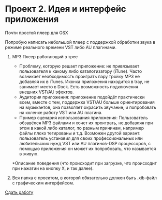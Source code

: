 Проект 2. Идея и интерфейс приложения
=============

Почти простой плеер для OSX 

Попробую написать небольшой плеер с поддержкой обработки звука в режиме реального времени VST либо AU плагинами.

1. MP3 Плеер работающий в трее
	* Проблему, которую решает приложение: не привязывает пользователя к какому либо каталогизатору (iTune). Часто возникает необходимость проиграть пару тройку MP3 не добавляя их в iTunes. Иконка приложения находится в tray, не занимает место в Dock. Есть возможность подключения внешних VST/AU эфектов.
	* Аудитория приложения: приложение подойдёт практически всем, вместе с тем, поддержка VST/AU больше ориентирования на музыкантов, она позволяет окрасить звучание, и попробовать на коленке работу VST или AU плагина.
	* Пример сценария использования приложения: Пользователь обзавёлся MP3 файлами и хочет их проиграть, не добавляя при этом в какой либо каталог, по разным причинам, например файлы плохо тегированы и т.д. Возможен другой вариант: пользователь установил для своих профессиональных или любительских нужд VST или AU плагинов-DSP процессоров, с помощью приложения он может их попробовать, что называется в живую.

	*Описание поведения (что происходит при загрузке, что происходит при нажатии на кнопку Х, и так далее).
2. Вся папка с проектом, в которой обязательно должен быть .xib-файл с графическим интерфейсом.

[Сдать работу](https://u.hexlet.org/courses/4/assignments/6)
